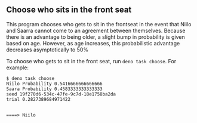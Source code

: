 ## Choose who sits in the front seat

This program chooses who gets to sit in the frontseat in the event that
Niilo and Saarra cannot come to an agreement between themselves. Because there
is an advantage to being older, a slight bump in probability is given based on
age. However, as age increases, this probabilistic advantage decreases
asymptotically to 50%

To choose who gets to sit in the front seat, run `deno task choose`. For
example:

``` shellsession
$ deno task choose
Niilo Probability 0.5416666666666666
Saara Probability 0.4583333333333333
seed 19f270d6-534c-47fe-9c7d-18e1758ba2da
trial 0.2827389684971422


====> Niilo
```

